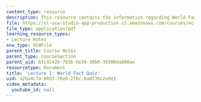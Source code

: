 ```yaml
---
content_type: resource
description: This resource contains the information regarding World Fact Quiz.
file: https://ol-ocw-studio-app-production.s3.amazonaws.com/courses/ec-701j-d-lab-i-development-fall-2009/a26a4c7a86937ba92f6cba8f3bc2ede1_MITEC_701JF09_lec1worldfact.pdf
file_type: application/pdf
learning_resource_types:
- Lecture Notes
ocw_type: OCWFile
parent_title: Course Notes
parent_type: CourseSection
parent_uid: bfc4142b-703b-6e39-38b0-36308da800ae
resourcetype: Document
title: 'Lecture 1: World Fact Quiz'
uid: a26a4c7a-8693-7ba9-2f6c-ba8f3bc2ede1
video_metadata:
  youtube_id: null
---
```

